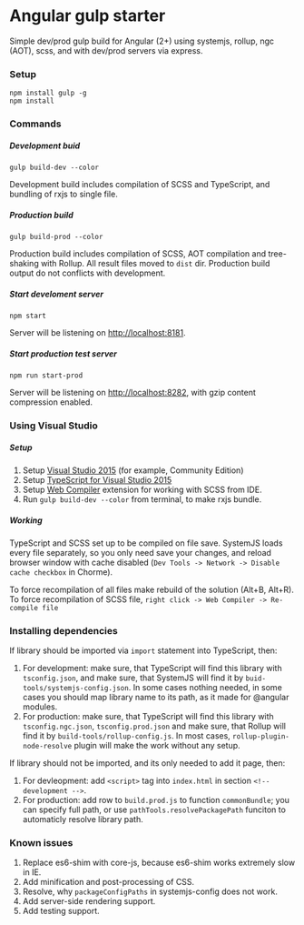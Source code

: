# Angular gulp starter
Simple dev/prod gulp build for Angular (2+) using systemjs, rollup, ngc (AOT), scss, and with dev/prod servers via express.

### Setup

    npm install gulp -g
    npm install

### Commands

##### Development buid
    
    gulp build-dev --color

Development build includes compilation of SCSS and TypeScript, and bundling of rxjs to single file.

##### Production build

    gulp build-prod --color

Production build includes compilation of SCSS, AOT compilation and tree-shaking with Rollup. All result files moved to `dist` dir. Production build output do not conflicts with development.

##### Start develoment server

    npm start

Server will be listening on [http://localhost:8181](http://localhost:8181).

##### Start production test server
    
    npm run start-prod

Server will be listening on [http://localhost:8282](http://localhost:8282), with gzip content compression enabled.

### Using Visual Studio

##### Setup

1. Setup [Visual Studio 2015](https://www.visualstudio.com/downloads/) (for example, Community Edition)
2. Setup [TypeScript for Visual Studio 2015](https://www.microsoft.com/ru-ru/download/confirmation.aspx?id=48593)
3. Setup [Web Compiler](https://marketplace.visualstudio.com/items?itemName=MadsKristensen.WebCompiler) extension for working with SCSS from IDE.
4. Run `gulp build-dev --color` from terminal, to make rxjs bundle. 

##### Working

TypeScript and SCSS set up to be compiled on file save. SystemJS loads every file separately, so you only need save your changes, and reload browser window with cache disabled (`Dev Tools -> Network -> Disable cache checkbox` in Chorme).

To force recompilation of all files make rebuild of the solution (Alt+B, Alt+R). To force recompilation of SCSS file, `right click -> Web Compiler -> Re-compile file`

### Installing dependencies

If library should be imported via `import` statement into TypeScript, then:

1. For development: make sure, that TypeScript will find this library with `tsconfig.json`, and make sure, that SystemJS will find it by `buid-tools/systemjs-config.json`. In some cases nothing needed, in some cases you should map library name to its path, as it made for @angular modules.
2. For production: make sure, that TypeScript will find this library with `tsconfig.ngc.json`, `tsconfig.prod.json` and make sure, that Rollup will find it by `build-tools/rollup-config.js`. In most cases, `rollup-plugin-node-resolve` plugin will make the work without any setup.

If library should not be imported, and its only needed to add it page, then:

1. For devleopment: add `<script>` tag into `index.html` in section `<!-- development -->`.
2. For production: add row to `build.prod.js` to function `commonBundle`; you can specify full path, or use `pathTools.resolvePackagePath` funciton to automaticly resolve library path.

### Known issues

1. Replace es6-shim with core-js, because es6-shim works extremely slow in IE.
2. Add minification and post-processing of CSS.
3. Resolve, why `packageConfigPaths` in systemjs-config does not work.
4. Add server-side rendering support.
5. Add testing support.

